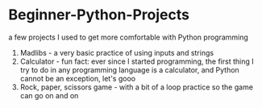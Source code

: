 # Beginner-Python-Projects
a few projects I used to get more comfortable with Python programming

1. Madlibs - a very basic practice of using inputs and strings
2. Calculator - fun fact: ever since I started programming, the first thing I try to do in any programming language is a calculator, and Python cannot be an exception, let's gooo
3. Rock, paper, scissors game - with a bit of a loop practice so the game can go on and on
